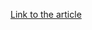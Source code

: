 [Link to the article](https://thehackernews.com/2025/06/veeam-patches-cve-2025-23121-critical.html)
